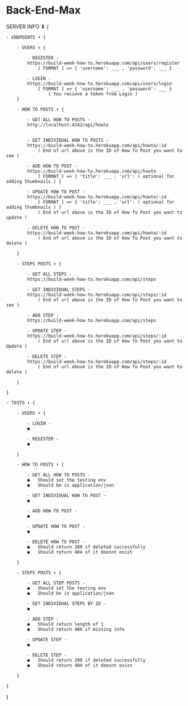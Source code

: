 # Back-End-Max

SERVER INFO ⬇︎ {

    - ENDPOINTS ⬇︎ {

        - USERS ⬇︎ {

            - REGISTER -
            https://build-week-how-to.herokuapp.com/api/users/register
                [ FORMAT ] => { 'username': ___ , 'password': ___ }

            - LOGIN -
            https://build-week-how-to.herokuapp.com/api/users/login
                [ FORMAT ] => { 'username': ___ , 'password': ___ }
                    ( You recieve a token from Login )
        }

        - HOW TO POSTS ⬇︎ {

            - GET ALL HOW TO POSTS -
            http://localhost:4242/api/howto
                

            - GET INDIVIDUAL HOW TO POSTS -
            https://build-week-how-to.herokuapp.com/api/howto/:id
                ( End of url above is the ID of How To Post you want to see )

            - ADD HOW TO POST -
            https://build-week-how-to.herokuapp.com/api/howto
                [ FORMAT ] => { 'title': ___ , 'url': ( optional for adding thumbnails ) }

            - UPDATE HOW TO POST -
            https://build-week-how-to.herokuapp.com/api/howto/:id
                [ FORMAT ] => { 'title': ___ , 'url': ( optional for adding thumbnails ) }
                ( End of url above is the ID of How To Post you want to update )

            - DELETE HOW TO POST -
            https://build-week-how-to.herokuapp.com/api/howto/:id
                ( End of url above is the ID of How To Post you want to delete )

        }

        - STEPS POSTS ⬇︎ {

            - GET ALL STEPS -
            https://build-week-how-to.herokuapp.com/api/steps

            - GET INDIVIDUAL STEPS -
            https://build-week-how-to.herokuapp.com/api/steps/:id
                ( End of url above is the ID of How To Post you want to see )

            - ADD STEP -
            https://build-week-how-to.herokuapp.com/api/steps

            - UPDATE STEP -
            https://build-week-how-to.herokuapp.com/api/steps/:id
                ( End of url above is the ID of How To Post you want to Update )

            - DELETE STEP -
            https://build-week-how-to.herokuapp.com/api/steps/:id
                ( End of url above is the ID of How To Post you want to delete )

        }

    }

    - TESTS ⬇︎ {

        - USERS ⬇︎ {

            - LOGIN -
            ●

            - REGISTER -
            ●

        }

        - HOW TO POSTS ⬇︎ {

            - GET ALL HOW TO POSTS -
            ●   Should set the testing env
            ●   Should be in application/json

            - GET INDIVIDUAL HOW TO POST -
            ●

            - ADD HOW TO POST -
            ●

            - UPDATE HOW TO POST -
            ●

            - DELETE HOW TO POST -
            ●   Should return 200 if deleted successfully
            ●   Should return 404 of it doesnt exist

        }

        - STEPS POSTS ⬇︎ {

            - GET ALL STEP POSTS -
            ●   Should set the testing env
            ●   Should be in application/json

            - GET INDIVIDUAL STEPS BY ID -
            ●

            - ADD STEP -
            ●   Should return length of 1
            ●   Should return 406 if missing info

            - UPDATE STEP -
            ●

            - DELETE STEP -
            ●   Should return 200 if deleted successfully
            ●   Should return 404 of it doesnt exist

        }

    }
}
